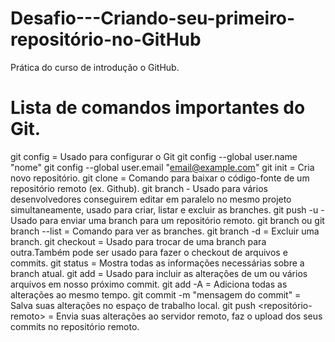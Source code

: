 # Desafio---Criando-seu-primeiro-repositório-no-GitHub
Prática do curso de introdução o GitHub.

# Lista de comandos importantes do Git.

git config = Usado para configurar o  Git
git config --global user.name "nome"
git config --global user.email "email@example.com" 
git init = Cria novo repositório.
git clone = Comando para baixar o código-fonte de um repositório remoto (ex. Github). 
git branch <nome-da-branch> - Usado para vários desenvolvedores conseguirem editar em paralelo no mesmo projeto simultaneamente, usado para criar, listar e excluir as branches.
git push -u <local-remoto> <nome-da-branch> - Usado para enviar uma branch para um repositório remoto.
git branch ou git branch --list = Comando para ver as branches.
git branch -d <nome-da-branch> = Excluir uma branch.
git checkout <nome-da-branch> = Usado para trocar de uma branch para outra.Também pode ser usado para fazer o checkout de arquivos e commits.
git status = Mostra todas as informações necessárias sobre a branch atual.
git add <arquivo> = Usado para incluir as alterações de um ou vários arquivos em nosso próximo commit.
git add -A = Adiciona todas as alterações ao mesmo tempo.
git commit -m "mensagem do commit" = Salva suas alterações no espaço de trabalho local.
git push <repositório-remoto> <nome-da-branch> = Envia suas alterações ao servidor remoto, faz o upload dos seus commits no repositório remoto.
